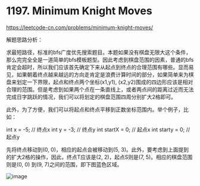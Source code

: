 # 1197. Minimum Knight Moves

https://leetcode-cn.com/problems/minimum-knight-moves/

解题思路分析：

求最短路径，标准的bfs广度优先搜索题目。本题如果没有棋盘无限大这个条件，那么完完全全是一道简单的bfs模板题型。因此考虑到棋盘范围的因素，普通的bfs肯定会超时，所以我们应该首先确定下来从起点到终点的合理范围有哪些。显而易见，如果朝着终点越来越远的方向走肯定是浪费计算时间的部分，如果简单来为棋盘来划定一下界限，起点和终点两个坐标(x1,y1), (x2,y2)围成的四边形应该是相对合理的范围。但是考虑到如果两个点在一条直线上，或者两点间的距离过近而无法完成日字跳跃的情况，我们可以将划定的棋盘范围四周分别扩大2格即可。

此外，为了方便，我们可以将起点和终点平移到正数坐标范围内。举个例子，比如：

int x = -5; // 终点x
int y = -3; // 终点y
int startX = 0; // 起点x
int starty = 0; // 起点y

先将终点移动到(0, 0)，相应的起点会被移动到(5, 3)。此外，要考虑到上面提到的扩大2格的操作，因此，终点T应该是(2, 2)，起点S则是(7, 5)。相应的棋盘范围则是(0, 0) 到(9, 7)之间的范围，即下图蓝色区域。

![image](https://user-images.githubusercontent.com/34601032/109440660-073e2000-7a01-11eb-87ed-913f5b2087d6.png)


